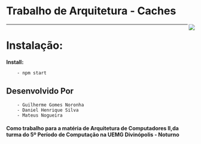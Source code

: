 # Trabalho de Arquitetura - Caches
<img src="http://www.uemg.br/images/Logo_uemg.jpg" align="right" />


________


# Instalação:

**Install:** 

        - npm start
        
## Desenvolvido Por 
        
        - Guilherme Gomes Noronha
        - Daniel Henrique Silva
        - Mateus Nogueira

#### Como trabalho para a matéria de Arquitetura de Computadores II,da turma do 5º Período de Computação na UEMG Divinópolis - Noturno



